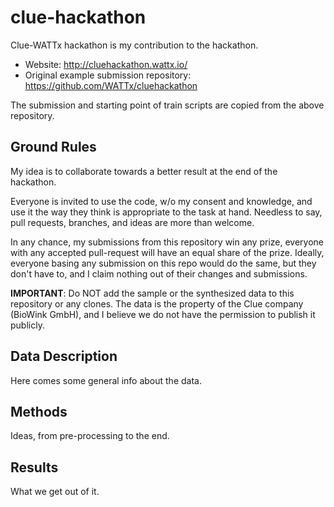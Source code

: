 # clue-hackathon
Clue-WATTx hackathon is my contribution to the hackathon.

- Website: http://cluehackathon.wattx.io/
- Original example submission repository: https://github.com/WATTx/cluehackathon

The submission and starting point of train scripts are copied from the above repository.

## Ground Rules
My idea is to collaborate towards a better result at the end of the hackathon.

Everyone is invited to use the code, w/o my consent and knowledge, and use it the way
they think is appropriate to the task at hand. Needless to say, pull requests, branches, and ideas
are more than welcome.

In any chance, my submissions from this repository win any prize,
everyone with any accepted pull-request will have an equal share of the prize. 
Ideally, everyone basing any submission on this repo would do the same, but they don't have to,
and I claim nothing out of their changes and submissions.

__IMPORTANT__: Do NOT add the sample or the synthesized data to this repository or any clones.
The data is the property of the Clue company (BioWink GmbH), and I believe we do not have
the permission to publish it publicly.

## Data Description
Here comes some general info about the data.

## Methods
Ideas, from pre-processing to the end.

## Results
What we get out of it.